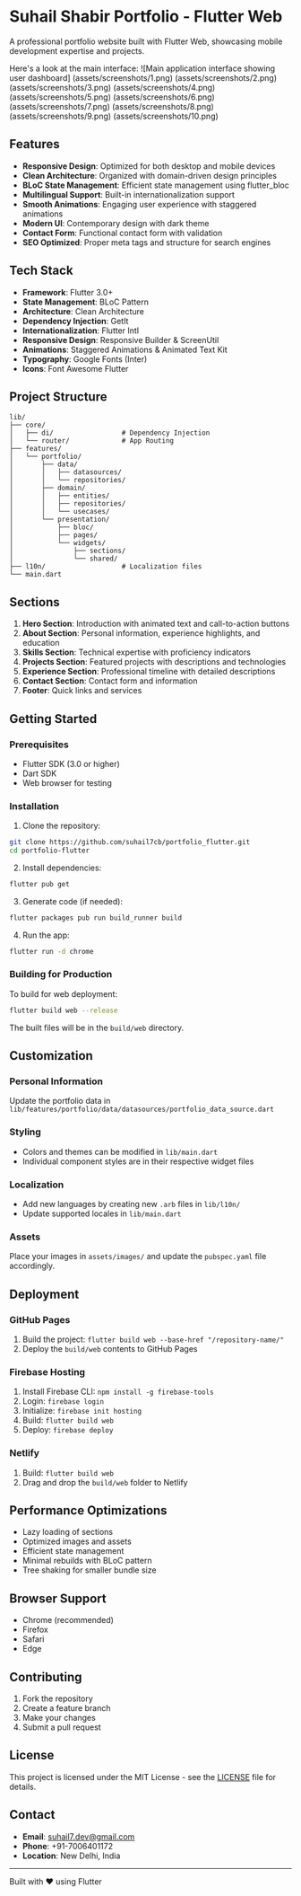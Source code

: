 
# Suhail Shabir Portfolio - Flutter Web

A professional portfolio website built with Flutter Web, showcasing mobile development expertise and projects.

Here's a look at the main interface:
![Main application interface showing user dashboard]
(assets/screenshots/1.png)
(assets/screenshots/2.png)
(assets/screenshots/3.png)
(assets/screenshots/4.png)
(assets/screenshots/5.png)
(assets/screenshots/6.png)
(assets/screenshots/7.png)
(assets/screenshots/8.png)
(assets/screenshots/9.png)
(assets/screenshots/10.png)

## Features

- **Responsive Design**: Optimized for both desktop and mobile devices
- **Clean Architecture**: Organized with domain-driven design principles
- **BLoC State Management**: Efficient state management using flutter_bloc
- **Multilingual Support**: Built-in internationalization support
- **Smooth Animations**: Engaging user experience with staggered animations
- **Modern UI**: Contemporary design with dark theme
- **Contact Form**: Functional contact form with validation
- **SEO Optimized**: Proper meta tags and structure for search engines

## Tech Stack

- **Framework**: Flutter 3.0+
- **State Management**: BLoC Pattern
- **Architecture**: Clean Architecture
- **Dependency Injection**: GetIt
- **Internationalization**: Flutter Intl
- **Responsive Design**: Responsive Builder & ScreenUtil
- **Animations**: Staggered Animations & Animated Text Kit
- **Typography**: Google Fonts (Inter)
- **Icons**: Font Awesome Flutter

## Project Structure

```
lib/
├── core/
│   ├── di/                 # Dependency Injection
│   └── router/             # App Routing
├── features/
│   └── portfolio/
│       ├── data/
│       │   ├── datasources/
│       │   └── repositories/
│       ├── domain/
│       │   ├── entities/
│       │   ├── repositories/
│       │   └── usecases/
│       └── presentation/
│           ├── bloc/
│           ├── pages/
│           └── widgets/
│               ├── sections/
│               └── shared/
├── l10n/                   # Localization files
└── main.dart
```

## Sections

1. **Hero Section**: Introduction with animated text and call-to-action buttons
2. **About Section**: Personal information, experience highlights, and education
3. **Skills Section**: Technical expertise with proficiency indicators
4. **Projects Section**: Featured projects with descriptions and technologies
5. **Experience Section**: Professional timeline with detailed descriptions
6. **Contact Section**: Contact form and information
7. **Footer**: Quick links and services

## Getting Started

### Prerequisites

- Flutter SDK (3.0 or higher)
- Dart SDK
- Web browser for testing

### Installation

1. Clone the repository:
```bash
git clone https://github.com/suhail7cb/portfolio_flutter.git
cd portfolio-flutter
```

2. Install dependencies:
```bash
flutter pub get
```

3. Generate code (if needed):
```bash
flutter packages pub run build_runner build
```

4. Run the app:
```bash
flutter run -d chrome
```

### Building for Production

To build for web deployment:

```bash
flutter build web --release
```

The built files will be in the `build/web` directory.

## Customization

### Personal Information
Update the portfolio data in `lib/features/portfolio/data/datasources/portfolio_data_source.dart`

### Styling
- Colors and themes can be modified in `lib/main.dart`
- Individual component styles are in their respective widget files

### Localization
- Add new languages by creating new `.arb` files in `lib/l10n/`
- Update supported locales in `lib/main.dart`

### Assets
Place your images in `assets/images/` and update the `pubspec.yaml` file accordingly.

## Deployment

### GitHub Pages
1. Build the project: `flutter build web --base-href "/repository-name/"`
2. Deploy the `build/web` contents to GitHub Pages

### Firebase Hosting
1. Install Firebase CLI: `npm install -g firebase-tools`
2. Login: `firebase login`
3. Initialize: `firebase init hosting`
4. Build: `flutter build web`
5. Deploy: `firebase deploy`

### Netlify
1. Build: `flutter build web`
2. Drag and drop the `build/web` folder to Netlify

## Performance Optimizations

- Lazy loading of sections
- Optimized images and assets
- Efficient state management
- Minimal rebuilds with BLoC pattern
- Tree shaking for smaller bundle size

## Browser Support

- Chrome (recommended)
- Firefox
- Safari
- Edge

## Contributing

1. Fork the repository
2. Create a feature branch
3. Make your changes
4. Submit a pull request

## License

This project is licensed under the MIT License - see the [LICENSE](LICENSE) file for details.

## Contact

- **Email**: suhail7.dev@gmail.com
- **Phone**: +91-7006401172
- **Location**: New Delhi, India

----

Built with ❤️ using Flutter
